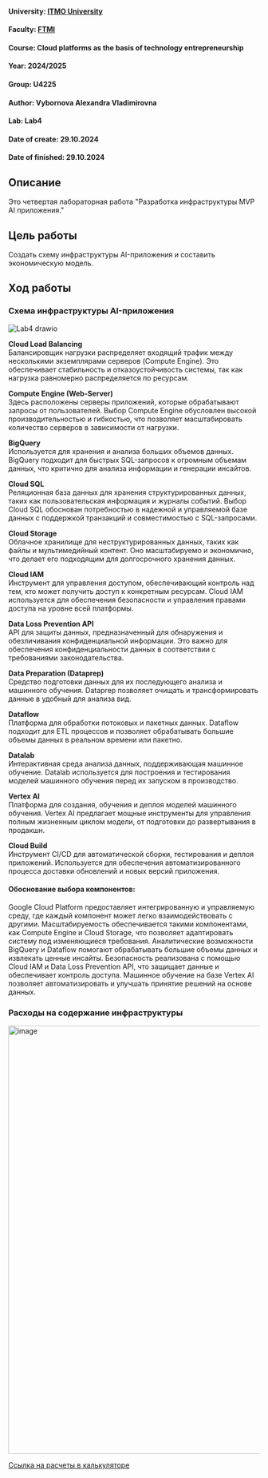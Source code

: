 #### University: [ITMO University](https://itmo.ru/ru/)
#### Faculty: [FTMI](https://ftmi.itmo.ru/)
#### Course: Cloud platforms as the basis of technology entrepreneurship
#### Year: 2024/2025
#### Group: U4225
#### Author: Vybornova Alexandra Vladimirovna
#### Lab: Lab4
#### Date of create: 29.10.2024
#### Date of finished: 29.10.2024

## Описание
Это четвертая лабораторная работа "Разработка инфраструктуры MVP AI приложения."

## Цель работы
Создать схему инфраструктуры AI-приложения и составить экономическую модель.

## Ход работы

### Схема инфраструктуры AI-приложения
![Lab4 drawio](https://github.com/user-attachments/assets/a2cd26e6-80ea-4446-86c9-1014fdf2fbdb)

**Cloud Load Balancing**\
Балансировщик нагрузки распределяет входящий трафик между несколькими экземплярами серверов (Compute Engine). Это обеспечивает стабильность и отказоустойчивость системы, так как нагрузка равномерно распределяется по ресурсам.

**Compute Engine (Web-Server)**\
Здесь расположены серверы приложений, которые обрабатывают запросы от пользователей. Выбор Compute Engine обусловлен высокой производительностью и гибкостью, что позволяет масштабировать количество серверов в зависимости от нагрузки.

**BigQuery**\
Используется для хранения и анализа больших объемов данных. BigQuery подходит для быстрых SQL-запросов к огромным объемам данных, что критично для анализа информации и генерации инсайтов.

**Cloud SQL**\
Реляционная база данных для хранения структурированных данных, таких как пользовательская информация и журналы событий. Выбор Cloud SQL обоснован потребностью в надежной и управляемой базе данных с поддержкой транзакций и совместимостью с SQL-запросами.

**Cloud Storage**\
Облачное хранилище для неструктурированных данных, таких как файлы и мультимедийный контент. Оно масштабируемо и экономично, что делает его подходящим для долгосрочного хранения данных.

**Cloud IAM**\
Инструмент для управления доступом, обеспечивающий контроль над тем, кто может получить доступ к конкретным ресурсам. Cloud IAM используется для обеспечения безопасности и управления правами доступа на уровне всей платформы.

**Data Loss Prevention API**\
API для защиты данных, предназначенный для обнаружения и обезличивания конфиденциальной информации. Это важно для обеспечения конфиденциальности данных в соответствии с требованиями законодательства.

**Data Preparation (Dataprep)**\
Средство подготовки данных для их последующего анализа и машинного обучения. Dataprep позволяет очищать и трансформировать данные в удобный для анализа вид.

**Dataflow**\
Платформа для обработки потоковых и пакетных данных. Dataflow подходит для ETL процессов и позволяет обрабатывать большие объемы данных в реальном времени или пакетно.

**Datalab**\
Интерактивная среда анализа данных, поддерживающая машинное обучение. Datalab используется для построения и тестирования моделей машинного обучения перед их запуском в производство.

**Vertex AI**\
Платформа для создания, обучения и деплоя моделей машинного обучения. Vertex AI предлагает мощные инструменты для управления полным жизненным циклом модели, от подготовки до развертывания в продакшн.

**Cloud Build**\
Инструмент CI/CD для автоматической сборки, тестирования и деплоя приложений. Используется для обеспечения автоматизированного процесса доставки обновлений и новых версий приложения.

#### Обоснование выбора компонентов:
Google Cloud Platform предоставляет интегрированную и управляемую среду, где каждый компонент может легко взаимодействовать с другими.
Масштабируемость обеспечивается такими компонентами, как Compute Engine и Cloud Storage, что позволяет адаптировать систему под изменяющиеся требования. Аналитические возможности BigQuery и Dataflow помогают обрабатывать большие объемы данных и извлекать ценные инсайты. Безопасность реализована с помощью Cloud IAM и Data Loss Prevention API, что защищает данные и обеспечивает контроль доступа.
Машинное обучение на базе Vertex AI позволяет автоматизировать и улучшать принятие решений на основе данных.

### Расходы на содержание инфраструктуры
<img width="857" alt="image" src="https://github.com/user-attachments/assets/430a7c6c-e40e-490f-a40b-92e453c9e452">

[Ссылка на расчеты в калькуляторе](https://cloud.google.com/calculator?dl=CjhDaVE1WVRFd1lqVTRPQzFrTWpFNUxUUmhZVEl0WWpOaE5pMHpOelk1TVdSbE5XSmtPV1VRQVE9PRokNzhCNTY2MDEtRTc0OC00MzY4LThFMDAtM0UxQzI1M0QyOTQ1)
